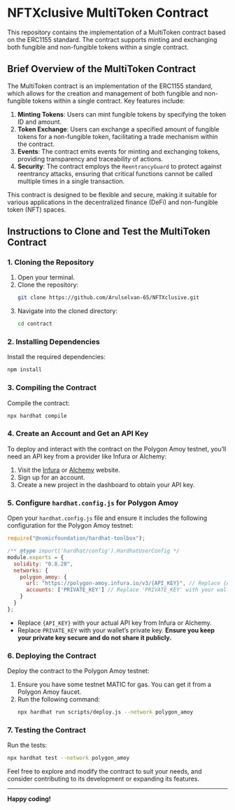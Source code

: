 
# NFTXclusive MultiToken Contract

This repository contains the implementation of a MultiToken contract based on the ERC1155 standard. The contract supports minting and exchanging both fungible and non-fungible tokens within a single contract.

## Brief Overview of the MultiToken Contract
The MultiToken contract is an implementation of the ERC1155 standard, which allows for the creation and management of both fungible and non-fungible tokens within a single contract. Key features include:

1. **Minting Tokens**: Users can mint fungible tokens by specifying the token ID and amount.
2. **Token Exchange**: Users can exchange a specified amount of fungible tokens for a non-fungible token, facilitating a trade mechanism within the contract.
3. **Events**: The contract emits events for minting and exchanging tokens, providing transparency and traceability of actions.
4. **Security**: The contract employs the `ReentrancyGuard` to protect against reentrancy attacks, ensuring that critical functions cannot be called multiple times in a single transaction.

This contract is designed to be flexible and secure, making it suitable for various applications in the decentralized finance (DeFi) and non-fungible token (NFT) spaces.


## Instructions to Clone and Test the MultiToken Contract

### 1. Cloning the Repository
1. Open your terminal.
2. Clone the repository:
   ```bash
   git clone https://github.com/Arulselvan-65/NFTXclusive.git
   ```
3. Navigate into the cloned directory:
   ```bash
   cd contract
   ```

### 2. Installing Dependencies
Install the required dependencies:
```bash
npm install
```

### 3. Compiling the Contract
Compile the contract:
```bash
npx hardhat compile
```

### 4. Create an Account and Get an API Key
To deploy and interact with the contract on the Polygon Amoy testnet, you’ll need an API key from a provider like Infura or Alchemy:

1. Visit the [Infura](https://infura.io/) or [Alchemy](https://www.alchemy.com/) website.
2. Sign up for an account.
3. Create a new project in the dashboard to obtain your API key.

### 5. Configure `hardhat.config.js` for Polygon Amoy
Open your `hardhat.config.js` file and ensure it includes the following configuration for the Polygon Amoy testnet:

```javascript
require("@nomicfoundation/hardhat-toolbox");

/** @type import('hardhat/config').HardhatUserConfig */
module.exports = {
  solidity: "0.8.28",
  networks: {
    polygon_amoy: {
      url: "https://polygon-amoy.infura.io/v3/{API_KEY}", // Replace {API_KEY} with your actual Infura API key
      accounts: ['PRIVATE_KEY'] // Replace 'PRIVATE_KEY' with your wallet's private key
    }
  }
};
```

- Replace `{API_KEY}` with your actual API key from Infura or Alchemy.
- Replace `PRIVATE_KEY` with your wallet’s private key. **Ensure you keep your private key secure and do not share it publicly.**


### 6. Deploying the Contract
Deploy the contract to the Polygon Amoy testnet:
1. Ensure you have some testnet MATIC for gas. You can get it from a Polygon Amoy faucet.
2. Run the following command:
   ```bash
   npx hardhat run scripts/deploy.js --network polygon_amoy
   ```

### 7. Testing the Contract
Run the tests:
```bash
npx hardhat test --network polygon_amoy
```

Feel free to explore and modify the contract to suit your needs, and consider contributing to its development or expanding its features.

---

**Happy coding!**